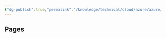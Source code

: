 ```yaml
---
{"dg-publish":true,"permalink":"/knowledge/technical/cloud/azure/azure/","noteIcon":""}
---
```


## Pages



